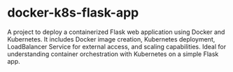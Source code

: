 # docker-k8s-flask-app
 A project to deploy a containerized Flask web application using Docker and Kubernetes. It includes Docker image creation, Kubernetes deployment, LoadBalancer Service for external access, and scaling capabilities. Ideal for understanding container orchestration with Kubernetes on a simple Flask app.
